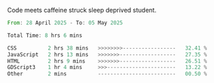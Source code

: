 Code meets caffeine struck sleep deprived student.

<!--START_SECTION:waka-->

```rust
From: 28 April 2025 - To: 05 May 2025

Total Time: 8 hrs 6 mins

CSS          2 hrs 38 mins   >>>>>>>>-----------------   32.41 %
JavaScript   2 hrs 13 mins   >>>>>>>------------------   27.35 %
HTML         2 hrs 9 mins    >>>>>>>------------------   26.51 %
GDScript3    1 hr 4 mins     >>>----------------------   13.22 %
Other        2 mins          -------------------------   00.50 %
```

<!--END_SECTION:waka-->
